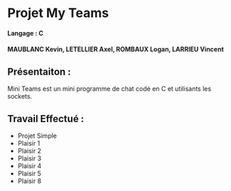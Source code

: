 # Projet My Teams
#### Langage : C
#### MAUBLANC Kevin, LETELLIER Axel, ROMBAUX Logan, LARRIEU Vincent

## Présentaiton :

Mini Teams est un mini programme de chat codé en C et utilisants les sockets.

## Travail Effectué :

- Projet Simple
- Plaisir 1
- Plaisir 2
- Plaisir 3
- Plaisir 4
- Plaisir 5
- Plaisir 8
